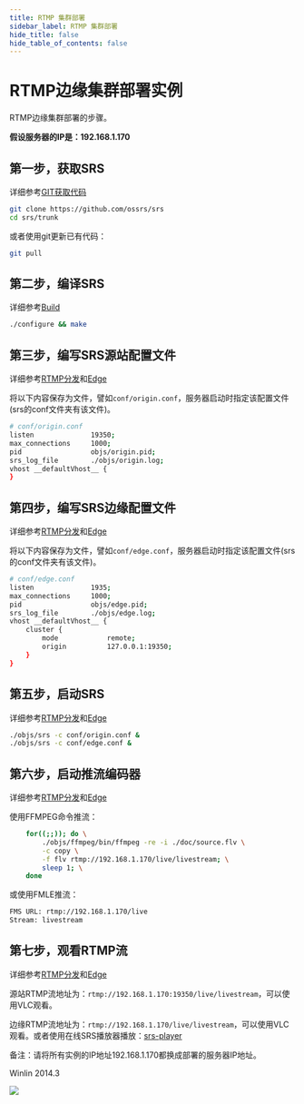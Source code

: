```yaml
---
title: RTMP 集群部署
sidebar_label: RTMP 集群部署
hide_title: false
hide_table_of_contents: false
---
```


# RTMP边缘集群部署实例

RTMP边缘集群部署的步骤。

**假设服务器的IP是：192.168.1.170**

## 第一步，获取SRS

详细参考[GIT获取代码](./git.md)

```bash
git clone https://github.com/ossrs/srs
cd srs/trunk
```

或者使用git更新已有代码：

```bash
git pull
```

## 第二步，编译SRS

详细参考[Build](./install.md)

```bash
./configure && make
```

## 第三步，编写SRS源站配置文件

详细参考[RTMP分发](./rtmp.md)和[Edge](./edge.md)

将以下内容保存为文件，譬如`conf/origin.conf`，服务器启动时指定该配置文件(srs的conf文件夹有该文件)。

```bash
# conf/origin.conf
listen              19350;
max_connections     1000;
pid                 objs/origin.pid;
srs_log_file        ./objs/origin.log;
vhost __defaultVhost__ {
}
```

## 第四步，编写SRS边缘配置文件

详细参考[RTMP分发](./rtmp.md)和[Edge](./edge.md)

将以下内容保存为文件，譬如`conf/edge.conf`，服务器启动时指定该配置文件(srs的conf文件夹有该文件)。

```bash
# conf/edge.conf
listen              1935;
max_connections     1000;
pid                 objs/edge.pid;
srs_log_file        ./objs/edge.log;
vhost __defaultVhost__ {
    cluster {
        mode            remote;
        origin          127.0.0.1:19350;
    }
}
```

## 第五步，启动SRS

详细参考[RTMP分发](./rtmp.md)和[Edge](./edge.md)

```bash
./objs/srs -c conf/origin.conf &
./objs/srs -c conf/edge.conf &
```

## 第六步，启动推流编码器

详细参考[RTMP分发](./rtmp.md)和[Edge](./edge.md)

使用FFMPEG命令推流：

```bash
    for((;;)); do \
        ./objs/ffmpeg/bin/ffmpeg -re -i ./doc/source.flv \
        -c copy \
        -f flv rtmp://192.168.1.170/live/livestream; \
        sleep 1; \
    done
```

或使用FMLE推流：

```bash
FMS URL: rtmp://192.168.1.170/live
Stream: livestream
```

## 第七步，观看RTMP流

详细参考[RTMP分发](./rtmp.md)和[Edge](./edge.md)

源站RTMP流地址为：`rtmp://192.168.1.170:19350/live/livestream`，可以使用VLC观看。

边缘RTMP流地址为：`rtmp://192.168.1.170/live/livestream`，可以使用VLC观看。或者使用在线SRS播放器播放：[srs-player](https://ossrs.net/players/srs_player.html)

备注：请将所有实例的IP地址192.168.1.170都换成部署的服务器IP地址。

Winlin 2014.3

![](https://ossrs.net/gif/v1/sls.gif?site=ossrs.io&path=/lts/doc/zh/v5/sample-rtmp-cluster)


